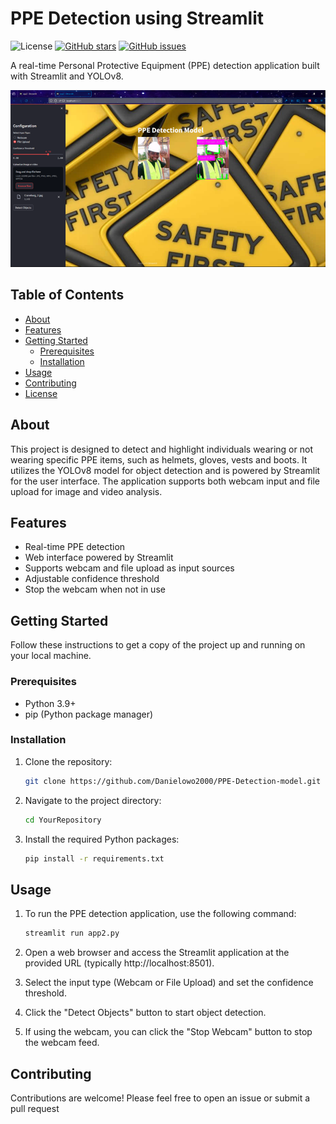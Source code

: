 # PPE Detection using Streamlit

![License](https://img.shields.io/badge/license-MIT-blue.svg)
[![GitHub stars](https://img.shields.io/github/stars/YourUsername/YourRepository.svg)](https://github.com/Danielowo2000/PPE-Detection-model/stargazers)
[![GitHub issues](https://img.shields.io/github/issues/YourUsername/YourRepository.svg)](https://github.com/Danielowo2000/PPE-Detection-model/issues)

A real-time Personal Protective Equipment (PPE) detection application built with Streamlit and YOLOv8.

![Project Demo](./Picture1.png)

## Table of Contents

- [About](#about)
- [Features](#features)
- [Getting Started](#getting-started)
  - [Prerequisites](#prerequisites)
  - [Installation](#installation)
- [Usage](#usage)
- [Contributing](#contributing)
- [License](#license)

## About

This project is designed to detect and highlight individuals wearing or not wearing specific PPE items, such as helmets, gloves, vests and boots. It utilizes the YOLOv8 model for object detection and is powered by Streamlit for the user interface. The application supports both webcam input and file upload for image and video analysis.

## Features

- Real-time PPE detection
- Web interface powered by Streamlit
- Supports webcam and file upload as input sources
- Adjustable confidence threshold
- Stop the webcam when not in use

## Getting Started

Follow these instructions to get a copy of the project up and running on your local machine.

### Prerequisites

- Python 3.9+
- pip (Python package manager)

### Installation

1. Clone the repository:

   ```sh
   git clone https://github.com/Danielowo2000/PPE-Detection-model.git

2. Navigate to the project directory:

   ```sh
   cd YourRepository

3. Install the required Python packages:
   ```sh
   pip install -r requirements.txt

## Usage

1. To run the PPE detection application, use the following command:

   ```sh
   streamlit run app2.py

2. Open a web browser and access the Streamlit application at the provided URL (typically http://localhost:8501).
3. Select the input type (Webcam or File Upload) and set the confidence threshold.
4. Click the "Detect Objects" button to start object detection.
5. If using the webcam, you can click the "Stop Webcam" button to stop the webcam feed.

## Contributing

Contributions are welcome! Please feel free to open an issue or submit a pull request
